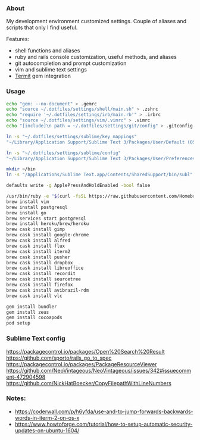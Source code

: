 ### About

My development environment customized settings. Couple of aliases and scripts that only I find useful.

Features:
* shell functions and aliases
* ruby and rails console customization, useful methods, and aliases
* git autocompletion and prompt customization
* vim and sublime text settings
* [Termit](https://github.com/pawurb/termit) gem integration

### Usage

```bash
echo "gem: --no-document" > .gemrc
echo "source ~/.dotfiles/settings/shell/main.sh" > .zshrc
echo "require '~/.dotfiles/settings/irb/main.rb'" > .irbrc
echo "source ~/.dotfiles/settings/vim/.vimrc" > .vimrc
echo "[include]\n path = ~/.dotfiles/settings/git/config" > .gitconfig
```

```bash
ln -s "~/.dotfiles/settings/sublime/key_mappings"
"~/Library/Application Support/Sublime Text 3/Packages/User/Default (OSX).sublime-keymap"

ln -s "~/.dotfiles/settings/sublime/config"
"~/Library/Application Support/Sublime Text 3/Packages/User/Preferences.sublime-settings"
```


```bash
mkdir ~/bin
ln -s "/Applications/Sublime Text.app/Contents/SharedSupport/bin/subl" ~/bin/subl
```


```bash
defaults write -g ApplePressAndHoldEnabled -bool false
```

```bash
/usr/bin/ruby -e "$(curl -fsSL https://raw.githubusercontent.com/Homebrew/install/master/install)"
brew install vim
brew install postgresql
brew install go
brew services start postgresql
brew install heroku/brew/heroku
brew cask install gimp
brew cask install google-chrome
brew cask install alfred
brew cask install flux
brew cask install iterm2
brew cask install pusher
brew cask install dropbox
brew cask install libreoffice
brew cask install recordit
brew cask install sourcetree
brew cask install firefox
brew cask install avibrazil-rdm
brew cask install vlc

gem install bundler
gem install zeus
gem install cocoapods
pod setup
```

### Sublime Text config

https://packagecontrol.io/packages/Open%20Search%20Result
https://github.com/sporto/rails_go_to_spec
https://packagecontrol.io/packages/PackageResourceViewer
https://github.com/NeoVintageous/NeoVintageous/issues/342#issuecomment-472904598
https://github.com/NickHatBoecker/CopyFilepathWithLineNumbers

### Notes:

* https://coderwall.com/p/h6yfda/use-and-to-jump-forwards-backwards-words-in-iterm-2-on-os-x
* https://www.howtoforge.com/tutorial/how-to-setup-automatic-security-updates-on-ubuntu-1604/


